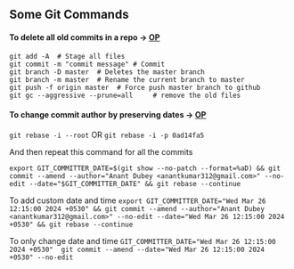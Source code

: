 ## Some Git Commands

#### To delete all old commits in a repo -> [OP](https://gist.github.com/stephenhardy/5470814?permalink_comment_id=3671126#gistcomment-3671126)

```
git add -A  # Stage all files
git commit -m "commit message" # Commit
git branch -D master  # Deletes the master branch
git branch -m master  # Rename the current branch to master
git push -f origin master  # Force push master branch to github
git gc --aggressive --prune=all     # remove the old files
```
#### To change commit author by preserving dates -> [OP](https://stackoverflow.com/a/61217637)

`git rebase -i --root` OR `git rebase -i -p 0ad14fa5`

And then repeat this command for all the commits

`export GIT_COMMITTER_DATE=$(git show --no-patch --format=%aD) && git commit --amend --author="Anant Dubey <anantkumar312@gmail.com>" --no-edit --date="$GIT_COMMITTER_DATE" && git rebase --continue`

To add custom date and time `export GIT_COMMITTER_DATE="Wed Mar 26 12:15:00 2024 +0530" && git commit --amend --author="Anant Dubey <anantkumar312@gmail.com>" --no-edit --date="Wed Mar 26 12:15:00 2024 +0530" && git rebase --continue`

To only change date and time `GIT_COMMITTER_DATE="Wed Mar 26 12:15:00 2024 +0530"  git commit --amend --date="Wed Mar 26 12:15:00 2024 +0530" --no-edit`
